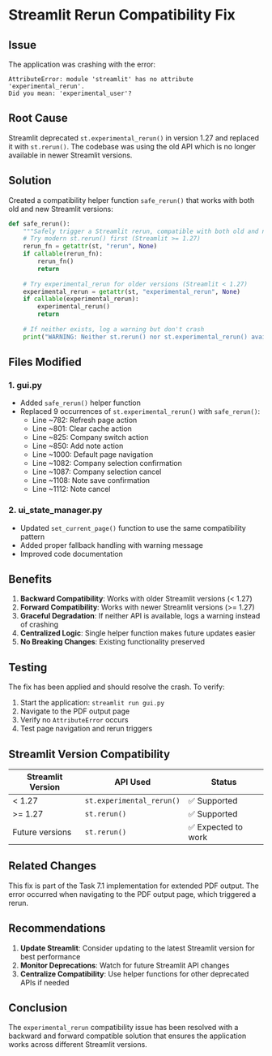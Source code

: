 # Streamlit Rerun Compatibility Fix

## Issue

The application was crashing with the error:

```
AttributeError: module 'streamlit' has no attribute 'experimental_rerun'. 
Did you mean: 'experimental_user'?
```

## Root Cause

Streamlit deprecated `st.experimental_rerun()` in version 1.27 and replaced it with `st.rerun()`. The codebase was using the old API which is no longer available in newer Streamlit versions.

## Solution

Created a compatibility helper function `safe_rerun()` that works with both old and new Streamlit versions:

```python
def safe_rerun():
    """Safely trigger a Streamlit rerun, compatible with both old and new versions."""
    # Try modern st.rerun() first (Streamlit >= 1.27)
    rerun_fn = getattr(st, "rerun", None)
    if callable(rerun_fn):
        rerun_fn()
        return
    
    # Try experimental_rerun for older versions (Streamlit < 1.27)
    experimental_rerun = getattr(st, "experimental_rerun", None)
    if callable(experimental_rerun):
        experimental_rerun()
        return
    
    # If neither exists, log a warning but don't crash
    print("WARNING: Neither st.rerun() nor st.experimental_rerun() available.")
```

## Files Modified

### 1. gui.py

- Added `safe_rerun()` helper function
- Replaced 9 occurrences of `st.experimental_rerun()` with `safe_rerun()`:
  - Line ~782: Refresh page action
  - Line ~801: Clear cache action
  - Line ~825: Company switch action
  - Line ~850: Add note action
  - Line ~1000: Default page navigation
  - Line ~1082: Company selection confirmation
  - Line ~1087: Company selection cancel
  - Line ~1108: Note save confirmation
  - Line ~1112: Note cancel

### 2. ui_state_manager.py

- Updated `set_current_page()` function to use the same compatibility pattern
- Added proper fallback handling with warning message
- Improved code documentation

## Benefits

1. **Backward Compatibility**: Works with older Streamlit versions (< 1.27)
2. **Forward Compatibility**: Works with newer Streamlit versions (>= 1.27)
3. **Graceful Degradation**: If neither API is available, logs a warning instead of crashing
4. **Centralized Logic**: Single helper function makes future updates easier
5. **No Breaking Changes**: Existing functionality preserved

## Testing

The fix has been applied and should resolve the crash. To verify:

1. Start the application: `streamlit run gui.py`
2. Navigate to the PDF output page
3. Verify no `AttributeError` occurs
4. Test page navigation and rerun triggers

## Streamlit Version Compatibility

| Streamlit Version | API Used | Status |
|-------------------|----------|--------|
| < 1.27 | `st.experimental_rerun()` | ✅ Supported |
| >= 1.27 | `st.rerun()` | ✅ Supported |
| Future versions | `st.rerun()` | ✅ Expected to work |

## Related Changes

This fix is part of the Task 7.1 implementation for extended PDF output. The error occurred when navigating to the PDF output page, which triggered a rerun.

## Recommendations

1. **Update Streamlit**: Consider updating to the latest Streamlit version for best performance
2. **Monitor Deprecations**: Watch for future Streamlit API changes
3. **Centralize Compatibility**: Use helper functions for other deprecated APIs if needed

## Conclusion

The `experimental_rerun` compatibility issue has been resolved with a backward and forward compatible solution that ensures the application works across different Streamlit versions.
